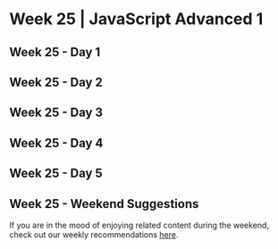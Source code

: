 # Week 25 | JavaScript Advanced 1

## Week 25 - Day 1

## Week 25 - Day 2

## Week 25 - Day 3

## Week 25 - Day 4

## Week 25 - Day 5

## Week 25 - Weekend Suggestions

If you are in the mood of enjoying related content during the weekend, check out our weekly recommendations [here](WEEKEND.md).